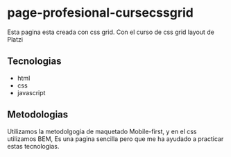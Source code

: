 # page-profesional-cursecssgrid
Esta pagina esta creada con css grid. Con el curso de css grid layout de Platzi

## Tecnologias
 * html
 * css
 * javascript

## Metodologias
Utilizamos la metodolgogia de maquetado Mobile-first, y en el css utilizamos BEM, Es una pagina sencilla pero que me ha ayudado a practicar estas tecnologias.
